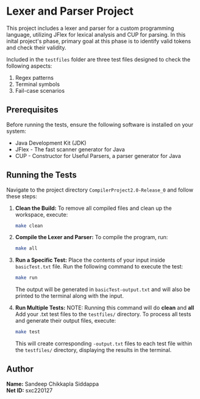 # Lexer and Parser Project

This project includes a lexer and parser for a custom programming language, utilizing JFlex for lexical analysis and CUP for parsing. In this inital project's phase, primary goal at this phase is to identify valid tokens and check their validity.

Included in the `testfiles` folder are three test files designed to check the following aspects:
1. Regex patterns
2. Terminal symbols
3. Fail-case scenarios

## Prerequisites

Before running the tests, ensure the following software is installed on your system:

- Java Development Kit (JDK)
- JFlex - The fast scanner generator for Java
- CUP - Constructor for Useful Parsers, a parser generator for Java

## Running the Tests

Navigate to the project directory `CompilerProject2.0-Release_0` and follow these steps:

1. **Clean the Build:**
   To remove all compiled files and clean up the workspace, execute:
   ```sh
   make clean
   ```

2. **Compile the Lexer and Parser:** 
    To compile the program, run:
    ```sh
    make all
    ```

3. **Run a Specific Test:**
    Place the contents of your input inside `basicTest.txt` file.
    Run the following command to execute the test:
    ```sh
    make run
    ```
    The output will be generated in `basicTest-output.txt` and will also be printed to the terminal along with the input.

4. **Run Multiple Tests:** 
    NOTE: Running this command will do **clean** and **all**
    Add your .txt test files to the `testfiles/` directory.
    To process all tests and generate their output files, execute:
    ```sh
    make test
    ```
    This will create corresponding `-output.txt` files to each test file within the `testfiles/` directory, displaying the results in the terminal.

## Author

**Name:** Sandeep Chikkapla Siddappa  
**Net ID:** sxc220127
